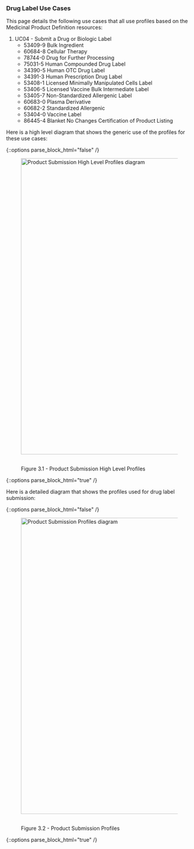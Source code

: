 ### Drug Label Use Cases

This page details the following use cases that all use profiles based on the Medicinal Product Definition resources:

1. UC04 - Submit a Drug or Biologic Label
	* 53409-9 Bulk Ingredient
	* 60684-8 Cellular Therapy
	* 78744-0 Drug for Further Processing
	* 75031-5 Human Compounded Drug Label
	* 34390-5 Human OTC Drug Label
	* 34391-3 Human Prescription Drug Label
	* 53408-1 Licensed Minimally Manipulated Cells Label
	* 53406-5 Licensed Vaccine Bulk Intermediate Label
	* 53405-7 Non-Standardized Allergenic Label
	* 60683-0 Plasma Derivative
	* 60682-2 Standardized Allergenic
	* 53404-0 Vaccine Label
	* 86445-4 Blanket No Changes Certification of Product Listing

Here is a high level diagram that shows the generic use of the profiles for these use cases:

{::options parse_block_html="false" /}
<figure>
  <img style="padding-top:0;padding-bottom:30px" width="800px" src="ProductSubmissionHighLevelProfiles.png" alt="Product Submission High Level Profiles diagram"/>
  <figcaption>Figure 3.1 - Product Submission High Level Profiles</figcaption>
</figure>
{::options parse_block_html="true" /}

Here is a detailed diagram that shows the profiles used for drug label submission:

{::options parse_block_html="false" /}
<figure>
  <img style="padding-top:0;padding-bottom:30px" width="800px" src="ProductSubmissionProfiles.png" alt="Product Submission Profiles diagram"/>
  <figcaption>Figure 3.2 - Product Submission Profiles</figcaption>
</figure>
{::options parse_block_html="true" /}

